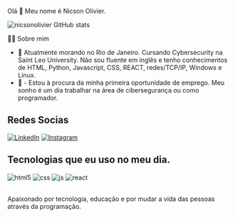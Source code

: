 
 Olá 👋 Meu nome é Nicson Olivier.

![nicsonolivier GitHub stats](https://github-readme-stats.vercel.app/api?username=nicsonolivier&show_icons=true&theme=radical)

  <summary>👨‍💻 Sobre mim</summary>

- 💬 Atualmente morando no Rio de Janeiro. Cursando Cybersecurity na Saint Leo University. Não sou fluente em inglês e tenho conhecimentos de HTML, Python, Javascript, CSS, REACT, redes/TCP/IP, Windows e Linux.
- 🔭 - Estou à procura da minha primeira oportunidade de emprego. Meu sonho é um dia trabalhar na área de cibersegurança ou como programador.

 ## Redes Socias
 [![LinkedIn](https://img.shields.io/badge/LinkedIn-0077B5?style=for-the-badge&logo=linkedin&logoColor=white)](https://www.linkedin.com/in/nicsonolivier/)  [![Instagram](https://img.shields.io/badge/Instagram-E4405F?style=for-the-badge&logo=instagram&logoColor=white)](https://www.instagram.com/nicsonolivier/)   

## Tecnologias que eu uso no meu dia.
<div style="display: inline_block">
<img align="center" alt="html5" src="https://img.shields.io/badge/HTML5-E34F26?style=for-the-badge&logo=html5&logoColor=white" />
  <img align="center" alt="css" src="https://img.shields.io/badge/CSS3-1572B6?style=for-the-badge&logo=css3&logoColor=white" />
  <img align="center" alt="js" src="https://img.shields.io/badge/JavaScript-F7DF1E?style=for-the-badge&logo=javascript&logoColor=black" />
  <img align="center" alt="react" src="https://img.shields.io/badge/React-20232A?style=for-the-badge&logo=react&logoColor=61DAFB" />
</div><br/>

Apaixonado por tecnologia, educação e por mudar a vida das pessoas através da programação.
